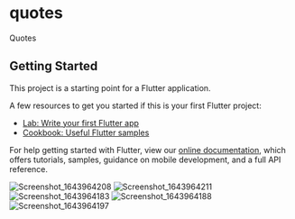 # quotes

Quotes

## Getting Started

This project is a starting point for a Flutter application.

A few resources to get you started if this is your first Flutter project:

- [Lab: Write your first Flutter app](https://flutter.dev/docs/get-started/codelab)
- [Cookbook: Useful Flutter samples](https://flutter.dev/docs/cookbook)

For help getting started with Flutter, view our
[online documentation](https://flutter.dev/docs), which offers tutorials,
samples, guidance on mobile development, and a full API reference.


![Screenshot_1643964208](https://user-images.githubusercontent.com/72186768/152498690-1ee2222b-952d-46d3-957a-36fbbad6929f.png)
![Screenshot_1643964211](https://user-images.githubusercontent.com/72186768/152498702-b90714fa-293b-4b4c-b4d4-aab5dc4af061.png)
![Screenshot_1643964183](https://user-images.githubusercontent.com/72186768/152498704-41cdda08-bb26-42f6-8542-86c96b097a6d.png)
![Screenshot_1643964188](https://user-images.githubusercontent.com/72186768/152498705-ab9349ba-3f9c-4fdb-8666-953a7b7ac047.png)
![Screenshot_1643964197](https://user-images.githubusercontent.com/72186768/152498710-dc8baeaf-a24c-4a8e-a158-830e92155027.png)
